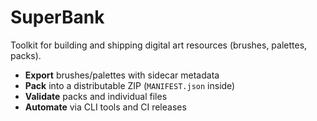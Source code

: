 ﻿# SuperBank

Toolkit for building and shipping digital art resources (brushes, palettes, packs).

- **Export** brushes/palettes with sidecar metadata
- **Pack** into a distributable ZIP (`MANIFEST.json` inside)
- **Validate** packs and individual files
- **Automate** via CLI tools and CI releases
